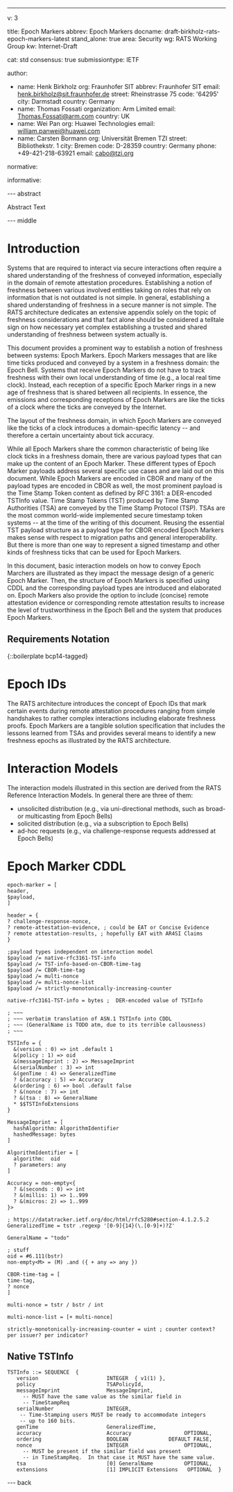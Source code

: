 ---
v: 3

title: Epoch Markers
abbrev: Epoch Markers
docname: draft-birkholz-rats-epoch-markers-latest
stand_alone: true
area: Security
wg: RATS Working Group
kw: Internet-Draft

cat: std
consensus: true
submissiontype: IETF

author:
- name: Henk Birkholz
  org: Fraunhofer SIT
  abbrev: Fraunhofer SIT
  email: henk.birkholz@sit.fraunhofer.de
  street: Rheinstrasse 75
  code: '64295'
  city: Darmstadt
  country: Germany
- name: Thomas Fossati
  organization: Arm Limited
  email: Thomas.Fossati@arm.com
  country: UK
- name: Wei Pan
  org: Huawei Technologies
  email: william.panwei@huawei.com
- name: Carsten Bormann
  org: Universität Bremen TZI
  street: Bibliothekstr. 1
  city: Bremen
  code: D-28359
  country: Germany
  phone: +49-421-218-63921
  email: cabo@tzi.org

normative:

informative:

--- abstract

Abstract Text

--- middle

# Introduction

Systems that are required to interact via secure interactions often require a shared understanding of the freshness of conveyed information, especially in the domain of remote attestation procedures.
Establishing a notion of freshness between various involved entities taking on roles that rely on information that is not outdated is not simple.
In general, establishing a shared understanding of freshness in a secure manner is not simple.
The RATS architecture dedicates an extensive appendix solely on the topic of freshness considerations and that fact alone should be considered a telltale sign on how necessary yet complex establishing a trusted and shared understanding of freshness between system actually is.

This document provides a prominent way to establish a notion of freshness between systems: Epoch Markers.
Epoch Markers messages that are like time ticks produced and conveyed by a system in a freshness domain: the Epoch Bell.
Systems that receive Epoch Markers do not have to track freshness with their own local understanding of time (e.g., a local real time clock).
Instead, each reception of a specific Epoch Marker rings in a new age of freshness that is shared between all recipients.
In essence, the emissions and corresponding receptions of Epoch Markers are like the ticks of a clock where the ticks are conveyed by the Internet.

The layout of the freshness domain, in which Epoch Markers are conveyed like the ticks of a clock introduces a domain-specific latency -- and therefore a certain uncertainty about tick accuracy.

While all Epoch Markers share the common characteristic of being like clock ticks in a freshness domain, there are various payload types that can make up the content of an Epoch Marker.
These different types of Epoch Marker payloads address several specific use cases and are laid out on this document.
While Epoch Markers are encoded in CBOR and many of the payload types are encoded in CBOR as well, the most prominent payload is the Time Stamp Token content as defined by RFC 3161: a DER-encoded TSTInfo value.
Time Stamp Tokens (TST) produced by Time Stamp Authorities (TSA) are conveyed by the Time Stamp Protocol (TSP).
TSAs are the most common world-wide implemented secure timestamp token systems -- at the time of the writing of this document.
Reusing the essential TST payload structure as a payload type for CBOR encoded Epoch Markers makes sense with respect to migration paths and general interoperability.
But there is more than one way to represent a signed timestamp and other kinds of freshness ticks that can be used for Epoch Markers.

In this document, basic interaction models on how to convey Epoch Marchers are illustrated as they impact the message design of a generic Epoch Marker.
Then, the structure of Epoch Markers is specified using CDDL and the corresponding payload types are introduced and elaborated on.
Epoch Markers also provide the option to include (concise) remote attestation evidence or corresponding remote attestation results to increase the level of trustworthiness in the Epoch Bell and the system that produces Epoch Markers.

## Requirements Notation

{::boilerplate bcp14-tagged}

# Epoch IDs

The RATS architecture introduces the concept of Epoch IDs that mark certain events during remote attestation procedures ranging from simple handshakes to rather complex interactions including elaborate freshness proofs.
Epoch Markers are a tangible solution specification that includes the lessons learned from TSAs and provides several means to identify a new freshness epochs as illustrated by the RATS architecture.

# Interaction Models

The interaction models illustrated in this section are derived from the RATS Reference Interaction Models.
In general there are three of them:

* unsolicited distribution (e.g., via uni-directional methods, such as broad- or multicasting from Epoch Bells)
* solicited distribution (e.g., via a subscription to Epoch Bells)
* ad-hoc requests (e.g., via challenge-response requests addressed at Epoch Bells)

# Epoch Marker CDDL

~~~~ CDDL
epoch-marker = [
header,
$payload,
]

header = {
? challenge-response-nonce,
? remote-attestation-evidence, ; could be EAT or Concise Evidence
? remote attestation-results, ; hopefully EAT with AR4SI Claims
}

;payload types independent on interaction model
$payload /= native-rfc3161-TST-info
$payload /= TST-info-based-on-CBOR-time-tag
$payload /= CBOR-time-tag
$payload /= multi-nonce
$payload /= multi-nonce-list
$payload /= strictly-monotonically-increasing-counter

native-rfc3161-TST-info = bytes ;  DER-encoded value of TSTInfo

; ~~~
; ~~~ verbatim translation of ASN.1 TSTInfo into CDDL
; ~~~ (GeneralName is TODO atm, due to its terrible callousness)
; ~~~

TSTInfo = {
  &(version : 0) => int .default 1
  &(policy : 1) => oid
  &(messageImprint : 2) => MessageImprint
  &(serialNumber : 3) => int
  &(genTime : 4) => GeneralizedTime
  ? &(accuracy : 5) => Accuracy
  &(ordering : 6) => bool .default false
  ? &(nonce : 7) => int
  ? &(tsa : 8) => GeneralName
  * $$TSTInfoExtensions
}

MessageImprint = [
  hashAlgorithm: AlgorithmIdentifier
  hashedMessage: bytes
]

AlgorithmIdentifier = [
  algorithm:  oid
  ? parameters: any
]

Accuracy = non-empty<{
  ? &(seconds : 0) => int
  ? &(millis: 1) => 1..999
  ? &(micros: 2) => 1..999
}>

; https://datatracker.ietf.org/doc/html/rfc5280#section-4.1.2.5.2
GeneralizedTime = tstr .regexp '[0-9]{14}(\.[0-9]+)?Z'

GeneralName = "todo"

; stuff
oid = #6.111(bstr)
non-empty<M> = (M) .and ({ + any => any })

CBOR-time-tag = [
time-tag,
? nonce
]

multi-nonce = tstr / bstr / int

multi-nonce-list = [+ multi-nonce]

strictly-monotonically-increasing-counter = uint ; counter context? per issuer? per indicator?
~~~~

## Native TSTInfo

~~~~ DER
TSTInfo ::= SEQUENCE  {
   version                      INTEGER  { v1(1) },
   policy                       TSAPolicyId,
   messageImprint               MessageImprint,
     -- MUST have the same value as the similar field in
     -- TimeStampReq
   serialNumber                 INTEGER,
    -- Time-Stamping users MUST be ready to accommodate integers
    -- up to 160 bits.
   genTime                      GeneralizedTime,
   accuracy                     Accuracy                 OPTIONAL,
   ordering                     BOOLEAN             DEFAULT FALSE,
   nonce                        INTEGER                  OPTIONAL,
     -- MUST be present if the similar field was present
     -- in TimeStampReq.  In that case it MUST have the same value.
   tsa                          [0] GeneralName          OPTIONAL,
   extensions                   [1] IMPLICIT Extensions   OPTIONAL  }
~~~~

--- back
